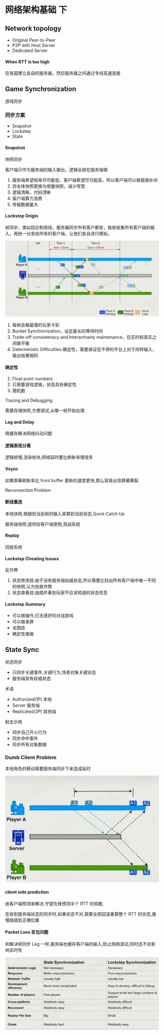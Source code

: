 ﻿# 网络架构基础 下

## Network topology

- Original Peer-to-Peer
- P2P with Host Server
- Dedicated Server

#### When RTT is too high

在各国建立各自的服务器，然后服务器之间通过专线高速连接

## Game Synchronization

游戏同步

### 同步方案

- Snapshot
- Lockstep
- State

#### Snapshot

快照同步

客户端只作为服务端的输入输出，逻辑全部在服务端做

1. 服务端希望帧率尽可能低，客户端希望尽可能高，所以客户端可以做插值补间
2. 将全体快照更换为增量快照，减少带宽
3. 逻辑清晰，代码清晰
4. 客户端算力浪费
5. 传输数据量大

#### Lockstep Origin

帧同步，类似回合制游戏，服务器同步所有客户都安，每帧收集所有客户端的输入，再统一分发给所有的客户端，让他们各自进行模拟。

![image.png](assets/lookstep.png)

1. 每帧会被最慢的玩家卡到
2. Bucket Synchronization，设定最长的等待时间
3. Trade-off consistenscy and Interactiveity maintenance，在实时和真实之间做平衡
4. Deterministic Difficulties 确定性，需要保证在不停的平台上对于同样输入，输出结果相同

#### 确定性

1. Float point numbers
2. 只需要游戏逻辑，状态具有确定性
3. 随机数

Tracing and Debugging

需要存储快照,方便调试,从哪一帧开始出错

#### Lag and Delay

用缓存解决网络抖动问题

#### 逻辑表现分离

逻辑帧慢,渲染帧块,网络延时要比刷新率慢很多

#### Vsync

如果屏幕刷新率比 front buffer 更新的速度更快,那么容易出现屏幕撕裂

Reconnection Problem

#### 断线重连

本地快照,根据到当前帧的输入来算到当前状态,Quick Catch Up

服务端快照,提供给客户端使用,观战系统

#### Replay

回放系统

#### Lockstep Cheating Issues

反作弊

1. 状态修改挂:由于没有服务端权威状态,所以需要比较出所有客户端中唯一不同的快照,认为他是作弊
2. 状态查看挂:由插件看到玩家不应该知道的状态信息

#### Lockstep Summary

- 可以做操作,打击感好的对战游戏
- 可以做录屏
- 全图挂
- 确定性难做

## State Sync

状态同步

- 只同步关键事件,关键行为,场景对象关键状态
- 服务端具有权威状态

术语

- Authorized(1P) 本地
- Server 服务端
- Replicated(3P) 其他端

射击示例

- 同步自己开火行为
- 同步命中事件
- 同步所有对象数据

### Dumb Client Problem

本地角色的移动需要服务端同步下来造成延时

![image.png](assets/dumb-client-problem.png)

#### client side prediction

由客户端预测来解决,守望先锋预测半个 RTT 的帧数,

在收到服务端状态的同步时,如果状态不对,需要全部回滚重算整个 RTT 的状态,缓慢插值到正确位置

#### Packet Loss 丢包问题

和解决帧同步 Leg 一样,服务端也缓存客户端的输入,防止网络波动,同时还不会影响实时性

![image.png](assets/net-sync-vs.png)
